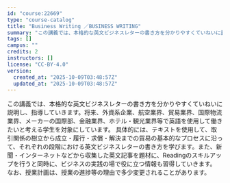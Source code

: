 ```yaml
---
id: "course:22669"
type: "course-catalog"
title: "Business Writing ／BUSINESS WRITING"
summary: "この講義では、本格的な英文ビジネスレターの書き方を分かりやすくていねいに説明し、指導していきます。将来、外資系企業、航空業界、貿易業界、国際物流業界、メーカーの国際部、金融業界、ホテル・観光業界等で英語を使用して働きたいと考える学生を対象に…"
tags: []
campus: ""
credits: 2
instructors: []
license: "CC-BY-4.0"
version:
  created_at: "2025-10-09T03:48:57Z"
  updated_at: "2025-10-09T03:48:57Z"
---
```

この講義では、本格的な英文ビジネスレターの書き方を分かりやすくていねいに説明し、指導していきます。将来、外資系企業、航空業界、貿易業界、国際物流業界、メーカーの国際部、金融業界、ホテル・観光業界等で英語を使用して働きたいと考える学生を対象にしています。 具体的には、テキストを使用して、取引関係の樹立から成立・履行・求償・解決までの貿易の基本的なプロセスに沿って、それぞれの段階における英文ビジネスレターの書き方を学びます。また、新聞・インターネットなどから収集した英文記事を題材に、Readingのスキルアップを行うと同時に、ビジネスの実践の場で役に立つ情報も習得していきます。 なお、授業計画は、授業の進捗等の理由で多少変更されることがあります。
